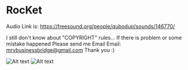 # RocKet
Audio Link is:
https://freesound.org/people/qubodup/sounds/146770/

I still don't know about "COPYRIGHT" rules...
If there is problem or some mistake happened Please send me Email 
Email: mrybusinessbridge@gmail.com
Thank you :)


![Alt text]("E:\Rocket.png" "Scene")
<img src="E:\Rocket.png" alt="Alt text" title="Optional title">
